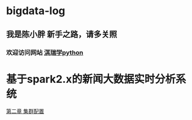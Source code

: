 # bigdata-log
## 我是陈小胖 新手之路，请多关照
### 欢迎访问网站 [淇瑞学python](http://qrxpy.cn)

# 基于spark2.x的新闻大数据实时分析系统
[第二章 集群配置](https://github.com/chenruichoupi/bigdata-log/tree/master/%E7%AC%AC%E4%BA%8C%E7%AB%A0-%E9%9B%86%E7%BE%A4%E9%85%8D%E7%BD%AE)
